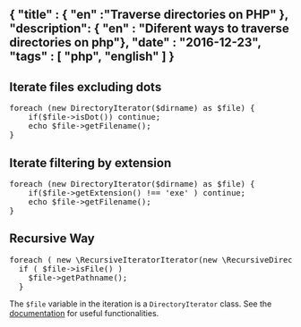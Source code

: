{
  "title" : { "en" :"Traverse directories on PHP" },
  "description": { "en" : "Diferent ways to traverse directories on php"},
  "date" : "2016-12-23",
  "tags" : [ "php", "english" ]
}
---
<h2>Iterate files excluding dots</h2>

<pre>
foreach (new DirectoryIterator($dirname) as $file) {
    if($file->isDot()) continue;
    echo $file->getFilename();
}
</pre>

<h2>Iterate filtering by extension</h2>

<pre>
foreach (new DirectoryIterator($dirname) as $file) {
    if($file->getExtension() !== 'exe' ) continue;
    echo $file->getFilename();
}
</pre>

<h2>Recursive Way</h2>

<pre>
foreach ( new \RecursiveIteratorIterator(new \RecursiveDirectoryIterator($dirname)) as $file ) {
  if ( $file->isFile() )
    $file->getPathname();
  }
</pre>

<p>The <code>$file</code> variable in the iteration is a <code>DirectoryIterator</code> class. See the <a href="http://php.net/manual/es/class.directoryiterator.php">documentation</a> for useful functionalities.
</p>


